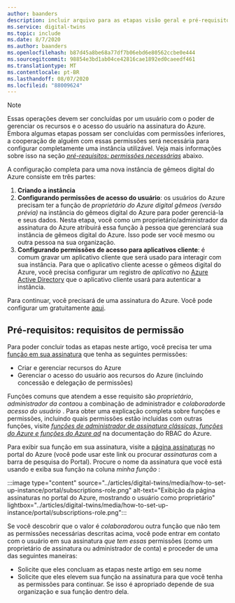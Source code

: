 ```yaml
---
author: baanders
description: incluir arquivo para as etapas visão geral e pré-requisito de permissão na instalação do gêmeos digital do Azure
ms.service: digital-twins
ms.topic: include
ms.date: 8/7/2020
ms.author: baanders
ms.openlocfilehash: b87d45a8be68a77df7b06ebd6e80562ccbe0e444
ms.sourcegitcommit: 98854e3bd1ab04ce42816cae1892ed0caeedf461
ms.translationtype: MT
ms.contentlocale: pt-BR
ms.lasthandoff: 08/07/2020
ms.locfileid: "88009624"
---
```

>[!NOTE]
>Essas operações devem ser concluídas por um usuário com o poder de gerenciar os recursos e o acesso do usuário na assinatura do Azure. Embora algumas etapas possam ser concluídas com permissões inferiores, a cooperação de alguém com essas permissões será necessária para configurar completamente uma instância utilizável. Veja mais informações sobre isso na seção [*pré-requisitos: permissões necessárias*](#prerequisites-permission-requirements) abaixo.

A configuração completa para uma nova instância de gêmeos digital do Azure consiste em três partes:
1. **Criando a instância**
2. **Configurando permissões de acesso do usuário**: os usuários do Azure precisam ter a função de *proprietário do Azure digital gêmeos (versão prévia)* na instância do gêmeos digital do Azure para poder gerenciá-la e seus dados. Nesta etapa, você como um proprietário/administrador da assinatura do Azure atribuirá essa função à pessoa que gerenciará sua instância de gêmeos digital do Azure. Isso pode ser você mesmo ou outra pessoa na sua organização.
3. **Configurando permissões de acesso para aplicativos cliente**: é comum gravar um aplicativo cliente que será usado para interagir com sua instância. Para que o aplicativo cliente acesse o gêmeos digital do Azure, você precisa configurar um registro de *aplicativo* no [Azure Active Directory](../articles/active-directory/fundamentals/active-directory-whatis.md) que o aplicativo cliente usará para autenticar a instância.

Para continuar, você precisará de uma assinatura do Azure. Você pode configurar um gratuitamente [aqui](https://azure.microsoft.com/free/?WT.mc_id=A261C142F).

## <a name="prerequisites-permission-requirements"></a>Pré-requisitos: requisitos de permissão

Para poder concluir todas as etapas neste artigo, você precisa ter uma [função em sua assinatura](../articles/role-based-access-control/rbac-and-directory-admin-roles.md) que tenha as seguintes permissões:
* Criar e gerenciar recursos do Azure
* Gerenciar o acesso do usuário aos recursos do Azure (incluindo concessão e delegação de permissões)

Funções comuns que atendem a esse requisito são *proprietário*, *administrador da conta*ou a combinação de administrador e *colaborador*de *acesso do usuário* . Para obter uma explicação completa sobre funções e permissões, incluindo quais permissões estão incluídas com outras funções, visite [*funções de administrador de assinatura clássicas, funções do Azure e funções do Azure ad*](../articles/role-based-access-control/rbac-and-directory-admin-roles.md) na documentação do RBAC do Azure.

Para exibir sua função em sua assinatura, visite a [página assinaturas](https://portal.azure.com/#blade/Microsoft_Azure_Billing/SubscriptionsBlade) no portal do Azure (você pode usar este link ou procurar *assinaturas* com a barra de pesquisa do Portal). Procure o nome da assinatura que você está usando e exiba sua função na coluna *minha função* :

:::image type="content" source="../articles/digital-twins/media/how-to-set-up-instance/portal/subscriptions-role.png" alt-text="Exibição da página assinaturas no portal do Azure, mostrando o usuário como proprietário" lightbox="../articles/digital-twins/media/how-to-set-up-instance/portal/subscriptions-role.png":::

Se você descobrir que o valor é *colaborador*ou outra função que não tem as permissões necessárias descritas acima, você pode entrar em contato com o usuário em sua assinatura *que tem essas* permissões (como um proprietário de assinatura ou administrador de conta) e proceder de uma das seguintes maneiras:
* Solicite que eles concluam as etapas neste artigo em seu nome
* Solicite que eles elevem sua função na assinatura para que você tenha as permissões para continuar. Se isso é apropriado depende de sua organização e sua função dentro dela.